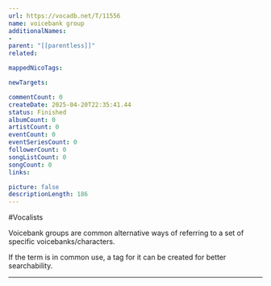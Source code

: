 ```yaml
---
url: https://vocadb.net/T/11556
name: voicebank group
additionalNames: 
- 
parent: "[[parentless]]"
related:

mappedNicoTags:

newTargets:

commentCount: 0
createDate: 2025-04-20T22:35:41.44
status: Finished
albumCount: 0
artistCount: 0
eventCount: 0
eventSeriesCount: 0
followerCount: 0
songListCount: 0
songCount: 0
links: 

picture: false
descriptionLength: 186
---
```


#Vocalists

Voicebank groups are common alternative ways of referring to a set of specific voicebanks/characters.

If the term is in common use, a tag for it can be created for better searchability.

---


